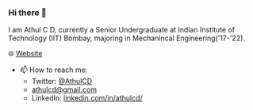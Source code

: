 ### Hi there 👋

I am Athul C D, currently a Senior Undergraduate at Indian Institute of Technology (IIT) Bombay, majoring in Mechanincal Engineering('17-'22).   

🌐 [Website](https://athulcd.github.io/)

- 📫 How to reach me: 
  - Twitter: [@AthulCD](https://twitter.com/AthulCD)
  - [athulcd@gmail.com](mailto:athulcd@gmail.com)
  - LinkedIn: [linkedin.com/in/athulcd/](https://www.linkedin.com/in/athulcd/)
